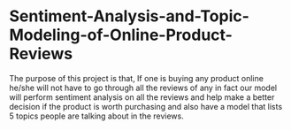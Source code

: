# Sentiment-Analysis-and-Topic-Modeling-of-Online-Product-Reviews
The purpose of this project is that, If one is buying any product online he/she will not have to go through all the reviews of any in fact our model will perform sentiment analysis on all the reviews and help make a better decision if the product is worth purchasing and also have a model that lists 5 topics people are talking about in the reviews.
